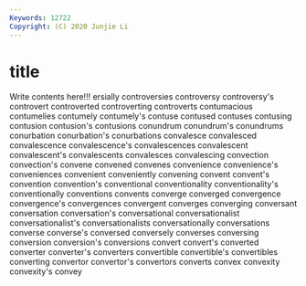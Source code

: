 ```yaml
---
Keywords: 12722
Copyright: (C) 2020 Junjie Li
---
```


# title

Write contents here!!!
ersially 
controversies 
controversy 
controversy's 
controvert 
controverted 
controverting 
controverts
contumacious 
contumelies 
contumely 
contumely's 
contuse 
contused 
contuses 
contusing 
contusion 
contusion's
contusions 
conundrum 
conundrum's 
conundrums 
conurbation 
conurbation's 
conurbations 
convalesce 
convalesced 
convalescence
convalescence's 
convalescences 
convalescent 
convalescent's 
convalescents 
convalesces 
convalescing 
convection 
convection's 
convene
convened 
convenes 
convenience 
convenience's 
conveniences 
convenient 
conveniently 
convening 
convent 
convent's
convention 
convention's 
conventional 
conventionality 
conventionality's 
conventionally 
conventions 
convents 
converge 
converged
convergence 
convergence's 
convergences 
convergent 
converges 
converging 
conversant 
conversation 
conversation's 
conversational
conversationalist 
conversationalist's 
conversationalists 
conversationally 
conversations 
converse 
converse's 
conversed 
conversely 
converses
conversing 
conversion 
conversion's 
conversions 
convert 
convert's 
converted 
converter 
converter's 
converters
convertible 
convertible's 
convertibles 
converting 
convertor 
convertor's 
convertors 
converts 
convex 
convexity
convexity's 
convey 
